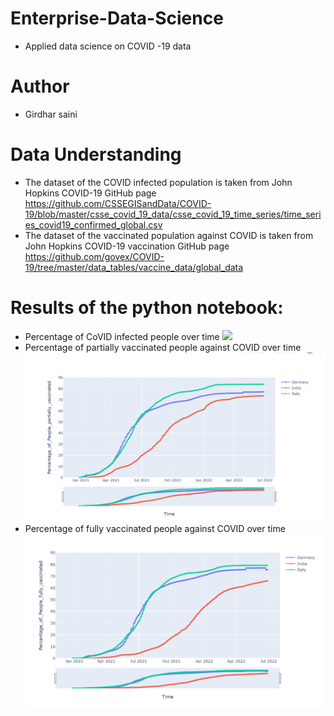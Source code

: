 # Enterprise-Data-Science 
 - Applied data science on COVID -19 data
# Author
  - Girdhar saini
# Data Understanding
 - The dataset of the COVID infected population is taken from John Hopkins COVID-19 GitHub page https://github.com/CSSEGISandData/COVID-19/blob/master/csse_covid_19_data/csse_covid_19_time_series/time_series_covid19_confirmed_global.csv
 - The dataset of the vaccinated population against COVID is taken from John Hopkins COVID-19 vaccination GitHub page https://github.com/govex/COVID-19/tree/master/data_tables/vaccine_data/global_data
# Results of the python notebook:
 - Percentage of CoVID infected people over time
![]([https://github.com/Girdhar97/Enterprise-Data-Science/edit/main/README.md](https://github.com/Girdhar97/Enterprise-Data-Science/blob/main/Percentage%20of%20COVID%20infected%20people.PNG))
 - Percentage of partially vaccinated people against COVID over time
![](https://github.com/Girdhar97/Enterprise-Data-Science/blob/05889bffd7ec2adcd31fc7876ce531ba25d7235e/percentage%20of%20people%20partially%20vaccinated.PNG)
 - Percentage of fully vaccinated people against COVID over time
![](https://github.com/Girdhar97/Enterprise-Data-Science/blob/05889bffd7ec2adcd31fc7876ce531ba25d7235e/Percentage%20of%20people%20fully%20vaccinated.PNG)




